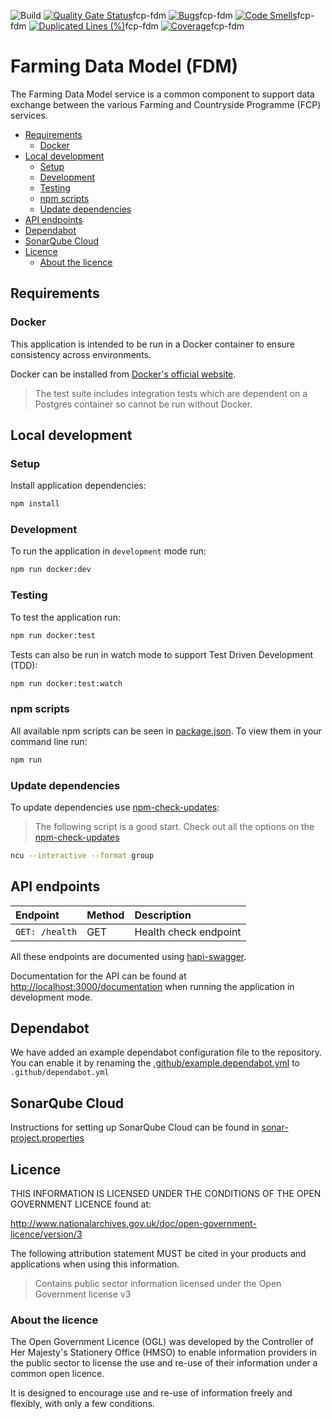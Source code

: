 ![Build](https://github.com/defra/fcp-fdm/actions/workflows/publish.yml/badge.svg)
[![Quality Gate Status](https://sonarcloud.io/api/project_badges/measure?project=DEFRA_fcp-fdmlert_status)](https://sonarcloud.io/summary/new_code?id=DEFRA_fcp-fdm)fcp-fdm
[![Bugs](https://sonarcloud.io/api/project_badges/measure?project=DEFRA_fcp-fdmugs)](https://sonarcloud.io/summary/new_code?id=DEFRA_fcp-fdm)fcp-fdm
[![Code Smells](https://sonarcloud.io/api/project_badges/measure?project=DEFRA_fcp-fdmode_smells)](https://sonarcloud.io/summary/new_code?id=DEFRA_fcp-fdm)fcp-fdm
[![Duplicated Lines (%)](https://sonarcloud.io/api/project_badges/measure?project=DEFRA_fcp-fdmuplicated_lines_density)](https://sonarcloud.io/summary/new_code?id=DEFRA_fcp-fdm)fcp-fdm
[![Coverage](https://sonarcloud.io/api/project_badges/measure?project=DEFRA_fcp-fdmoverage)](https://sonarcloud.io/summary/new_code?id=DEFRA_fcp-fdm)fcp-fdm

# Farming Data Model (FDM)

The Farming Data Model service is a common component to support data exchange between the various
Farming and Countryside Programme (FCP) services.

- [Requirements](#requirements)
  - [Docker](#docker)
- [Local development](#local-development)
  - [Setup](#setup)
  - [Development](#development)
  - [Testing](#testing)
  - [npm scripts](#npm-scripts)
  - [Update dependencies](#update-dependencies)
- [API endpoints](#api-endpoints)
- [Dependabot](#dependabot)
- [SonarQube Cloud](#sonarqube-cloud)
- [Licence](#licence)
  - [About the licence](#about-the-licence)

## Requirements

### Docker

This application is intended to be run in a Docker container to ensure consistency across environments.

Docker can be installed from [Docker's official website](https://docs.docker.com/get-docker/).

> The test suite includes integration tests which are dependent on a Postgres container so cannot be run without Docker.

## Local development

### Setup

Install application dependencies:

```bash
npm install
```

### Development

To run the application in `development` mode run:

```bash
npm run docker:dev
```

### Testing

To test the application run:

```bash
npm run docker:test
```

Tests can also be run in watch mode to support Test Driven Development (TDD):

```bash
npm run docker:test:watch
```

### npm scripts

All available npm scripts can be seen in [package.json](./package.json).
To view them in your command line run:

```bash
npm run
```

### Update dependencies

To update dependencies use [npm-check-updates](https://github.com/raineorshine/npm-check-updates):

> The following script is a good start. Check out all the options on
> the [npm-check-updates](https://github.com/raineorshine/npm-check-updates)

```bash
ncu --interactive --format group
```

## API endpoints

| Endpoint                                               | Method | Description                                      |
| :----------------------------------------------------- | :----- | :----------------------------------------------- |
| `GET: /health`                                         | GET    | Health check endpoint                            |

All these endpoints are documented using [hapi-swagger](https://www.npmjs.com/package/hapi-swagger).

Documentation for the API can be found at [http://localhost:3000/documentation](http://localhost:3000/documentation) when running the application in development mode.

## Dependabot

We have added an example dependabot configuration file to the repository. You can enable it by renaming
the [.github/example.dependabot.yml](.github/example.dependabot.yml) to `.github/dependabot.yml`

## SonarQube Cloud

Instructions for setting up SonarQube Cloud can be found in [sonar-project.properties](./sonar-project.properties)

## Licence

THIS INFORMATION IS LICENSED UNDER THE CONDITIONS OF THE OPEN GOVERNMENT LICENCE found at:

<http://www.nationalarchives.gov.uk/doc/open-government-licence/version/3>

The following attribution statement MUST be cited in your products and applications when using this information.

> Contains public sector information licensed under the Open Government license v3

### About the licence

The Open Government Licence (OGL) was developed by the Controller of Her Majesty's Stationery Office (HMSO) to enable
information providers in the public sector to license the use and re-use of their information under a common open
licence.

It is designed to encourage use and re-use of information freely and flexibly, with only a few conditions.
